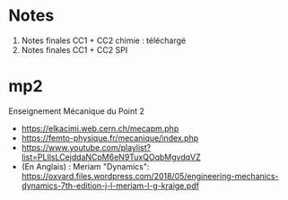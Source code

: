 # Notes
1) Notes finales CC1 + CC2 chimie : téléchargé
2) Notes finales CC1 + CC2 SPI
   
# mp2
Enseignement Mécanique du Point 2


- https://elkacimi.web.cern.ch/mecapm.php
- https://femto-physique.fr/mecanique/index.php
- https://www.youtube.com/playlist?list=PLIlsLCejddaNCpM6eN9TuxQOqbMgvdqVZ
- (En Anglais) : Meriam "Dynamics": https://oxvard.files.wordpress.com/2018/05/engineering-mechanics-dynamics-7th-edition-j-l-meriam-l-g-kraige.pdf
